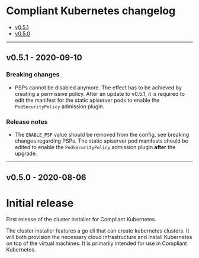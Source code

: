 # Compliant Kubernetes changelog
<!-- BEGIN TOC -->
- [v0.5.1](#v051---2020-09-10)
- [v0.5.0](#v050---2020-08-06)
<!-- END TOC -->

-------------------------------------------------
## v0.5.1 - 2020-09-10

### Breaking changes

- PSPs cannot be disabled anymore. The effect has to be achieved by creating a permissive policy.
  After an update to v0.5.1, it is required to edit the manifest for the static apiserver pods to enable the `PodSecurityPolicy` admission plugin.

### Release notes

- The `ENABLE_PSP` value should be removed from the config, see breaking changes regarding PSPs.
  The static apiserver pod manifests should be edited to enable the `PodSecurityPolicy` admission plugin **after** the upgrade.

-------------------------------------------------
## v0.5.0 - 2020-08-06

# Initial release

First release of the cluster installer for Compliant Kubernetes.

The cluster installer features a go cli that can create kubernetes clusters. It will both provision the necessary cloud infrastructure and install Kubernetes on top of the virtual machines. It is primarily intended for use in Compliant Kubernetes.
